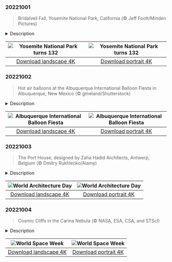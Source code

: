 

### 20221001

> Bridalveil Fall, Yosemite National Park, California (© Jeff Foott/Minden Pictures)

<details>
<summary>Description</summary>

> There are thousands of waterfalls in Yosemite National Park, but perhaps none are as well known as Bridalveil Fall. First things first: Don't call it 'falls' because then someone may think you were in Utah where another waterfall bears the surprisingly similar name, Bridal Veil Falls. Bridalveil, as seen in the photo, is often the first waterfall visitors to Yosemite encounter. It plunges 617 feet and flows year-round, fed with water from Ostrander Lake nearly 10 miles away. When the flow is light, brisk winds blow the water sideways. That's why the Ahwahneechee Native Americans, who have lived in the Yosemite Valley for centuries, traditionally called the waterfall Pohono, or 'Spirit of the Puffing Wind.'
> 
> When Yosemite was made a national park on this date in 1890, it not only preserved this jewel of the Sierra Nevada from being turned over to sheep grazing, it was also pivotal to the continued idea of protecting natural areas for the future. Scottish American environmentalist John Muir is credited with convincing President Benjamin Harrison to preserve the Yosemite Valley, and that success kicked off a string of conservation efforts that would eventually lead to the creation of the National Park System. Today, Yosemite's pristine wilderness is internationally known for mountains, granite cliffs, giant sequoia groves, and, of course, waterfalls.
> 
> 

</details>

| ![Yosemite National Park turns 132](https://cn.bing.com/th?id=OHR.BridalVeilFalls_EN-US8055892423_UHD.jpg&pid=hp&w=400&h=224&rs=1&c=4) | ![Yosemite National Park turns 132](https://cn.bing.com/th?id=OHR.BridalVeilFalls_EN-US8055892423_1080x1920.jpg&pid=hp&w=155&h=315&rs=1&c=4) |
|:---------:|:---------:|
| [Download landscape 4K](https://cn.bing.com/th?id=OHR.BridalVeilFalls_EN-US8055892423_UHD.jpg) | [Download portrait 4K](https://cn.bing.com/th?id=OHR.BridalVeilFalls_EN-US8055892423_1080x1920.jpg) |

### 20221002

> Hot air balloons at the Albuquerque International Balloon Fiesta in Albuquerque, New Mexico (© gmeland/Shutterstock)

<details>
<summary>Description</summary>

> October means pumpkin fields, Halloween, leaf-peeping, and the World Series. But in Albuquerque, New Mexico, the beginning of October means a skyful of hot air balloons. The 50th Albuquerque International Balloon Fiesta is the largest gathering of balloonists in the world, with more than 500 hot air balloons going aloft this week. The now nine-day event got its start by launching 13 balloons from a shopping mall parking lot in 1972 to celebrate the birthday of a local radio station. It has easily become the biggest event of the year in Albuquerque, whose entire populace can view balloons in flight simply by stepping outside their homes and looking up.
> 
> The event is staged from the 365-acre Balloon Fiesta Park, on the northern outskirts of Albuquerque with the Sandia Mountains a few miles away. The Balloon Fiesta claims to be the most photographed event in the world, and it's easy to understand why. The highlight of the week is a mass ascension, in two waves, of all the balloons, decorated with every color and some shaped like animals or cartoon characters. In the age of jets and helicopters and rockets, this mass celebration of nearly silent flight reminds us that the magic of flying is not about speed, but simply reaching the sky.
> 
> 

</details>

| ![Albuquerque International Balloon Fiesta](https://cn.bing.com/th?id=OHR.LotsOBalloons_EN-US8236203600_UHD.jpg&pid=hp&w=400&h=224&rs=1&c=4) | ![Albuquerque International Balloon Fiesta](https://cn.bing.com/th?id=OHR.LotsOBalloons_EN-US8236203600_1080x1920.jpg&pid=hp&w=155&h=315&rs=1&c=4) |
|:---------:|:---------:|
| [Download landscape 4K](https://cn.bing.com/th?id=OHR.LotsOBalloons_EN-US8236203600_UHD.jpg) | [Download portrait 4K](https://cn.bing.com/th?id=OHR.LotsOBalloons_EN-US8236203600_1080x1920.jpg) |

### 20221003

> The Port House, designed by Zaha Hadid Architects, Antwerp, Belgium (© Dmitry Rukhlenko/Alamy)

<details>
<summary>Description</summary>

> In Belgium's largest city, the Antwerp Port Authority is housed in a century-old building that sports a gleaming new addition. The update to the building, known as the Port House, was the vision that Zaha Hadid created with her team at Zaha Hadid Architects, which won a 2009 competition to build the new structure around a 1911 firehouse. Work was completed in 2016, the same year the famed architect died. The expansion is intended to resemble the hull of a sailing ship with a protruding bow glimmering with diamonds, recalling Antwerp's longtime trade in precious stones.
> 
> Today we celebrate World Architecture Day and its 2022 theme of 'Architecture for well-being.' Architecture that preserves historic buildings by combining them with modern structures is becoming more prevalent as cities seek to retain the spirit of their earlier incarnations while creating new, modern spaces and never-before-seen constructions. Some famous examples of this style include the Brooklyn Museum in New York City, the Museum of Military History in Dresden, Germany, and another Hadid design, St. Antony's College in Oxford, England.
> 
> 

</details>

| ![World Architecture Day](https://cn.bing.com/th?id=OHR.Porthuis_EN-US8462686696_UHD.jpg&pid=hp&w=400&h=224&rs=1&c=4) | ![World Architecture Day](https://cn.bing.com/th?id=OHR.Porthuis_EN-US8462686696_1080x1920.jpg&pid=hp&w=155&h=315&rs=1&c=4) |
|:---------:|:---------:|
| [Download landscape 4K](https://cn.bing.com/th?id=OHR.Porthuis_EN-US8462686696_UHD.jpg) | [Download portrait 4K](https://cn.bing.com/th?id=OHR.Porthuis_EN-US8462686696_1080x1920.jpg) |

### 20221004

> Cosmic Cliffs in the Carina Nebula (© NASA, ESA, CSA, and STScI)

<details>
<summary>Description</summary>

> Since the first pictures arrived from the James Webb Space Telescope this July, the world has been mesmerized by the vividness, resolution, and literally otherworldly nature of the telescope's infrared images. The JWST's technology will revolutionize the fields of astronomy and cosmology, allowing observation of the first stars in the universe and the formation of the first galaxies. The telescope's high infrared resolution and sensitivity may even allow it to reveal potentially habitable exoplanets.
> 
> Today marks the first day of World Space Week, a UN-recognized event that runs each year from October 4, the anniversary of the launch of Sputnik in 1957, to October 10, the anniversary of the Outer Space Treaty going into effect in 1967. We're celebrating with this iridescent image of an early star-forming region called the Cosmic Cliffs in the Carina Nebula, captured in infrared.
> 
> 

</details>

| ![World Space Week](https://cn.bing.com/th?id=OHR.CosmicCliffs_EN-US8727581889_UHD.jpg&pid=hp&w=400&h=224&rs=1&c=4) | ![World Space Week](https://cn.bing.com/th?id=OHR.CosmicCliffs_EN-US8727581889_1080x1920.jpg&pid=hp&w=155&h=315&rs=1&c=4) |
|:---------:|:---------:|
| [Download landscape 4K](https://cn.bing.com/th?id=OHR.CosmicCliffs_EN-US8727581889_UHD.jpg) | [Download portrait 4K](https://cn.bing.com/th?id=OHR.CosmicCliffs_EN-US8727581889_1080x1920.jpg) |